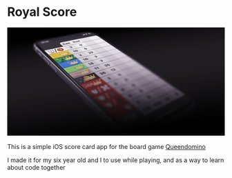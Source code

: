# Royal Score

![Header](Images/header.jpg)

This is a simple iOS score card app for the board game [Queendomino](http://www.blueorangegames.eu/pf/queendomino/)

I made it for my six year old and I to use while playing, and as a way to learn about code together

